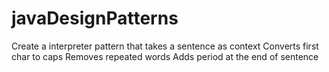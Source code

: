 # javaDesignPatterns
Create a interpreter pattern that takes a sentence as context
Converts first char to caps
Removes repeated words
Adds period at the end of sentence